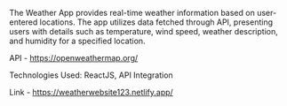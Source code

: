 The Weather App provides real-time weather information based on user-entered locations. The app utilizes data fetched through API, presenting users with details such as temperature, wind speed, weather description, and humidity for a specified location.

API - https://openweathermap.org/

Technologies Used:
ReactJS, 
API Integration

Link - https://weatherwebsite123.netlify.app/ 
